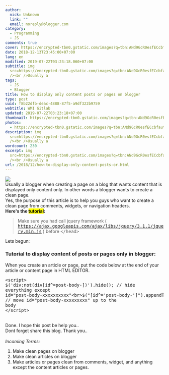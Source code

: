 ```yaml
---
author:
  nick: Unknown
  link: ""
  email: noreply@blogger.com
category:
  - Programming
  - JS
comments: true
cover: https://encrypted-tbn0.gstatic.com/images?q=tbn:ANd9GcR0esfECcbfautWTR7oGMPXO6eLhiAOX03vpEXndHO2HQDPVIJC
date: 2018-12-13T23:45:00+07:00
lang: en
modified: 2019-07-22T03:23:18.060+07:00
subtitle: img
  src=https://encrypted-tbn0.gstatic.com/images?q=tbn:ANd9GcR0esfECcbfautWTR7oGMPXO6eLhiAOX03vpEXndHO2HQDPVIJC
  /><br />Usually a
tags:
  - JS
  - Blogger
title: How to display only content posts or pages on blogger
type: post
uuid: f8b22dfb-deac-4888-87f5-a9df322b9759
webtitle: WMI Gitlab
updated: 2019-07-22T03:23:18+07:00
thumbnail: https://encrypted-tbn0.gstatic.com/images?q=tbn:ANd9GcR0esfECcbfautWTR7oGMPXO6eLhiAOX03vpEXndHO2HQDPVIJC
photos:
  - https://encrypted-tbn0.gstatic.com/images?q=tbn:ANd9GcR0esfECcbfautWTR7oGMPXO6eLhiAOX03vpEXndHO2HQDPVIJC
description: img
  src=https://encrypted-tbn0.gstatic.com/images?q=tbn:ANd9GcR0esfECcbfautWTR7oGMPXO6eLhiAOX03vpEXndHO2HQDPVIJC
  /><br />Usually a
wordcount: 230
excerpt: img
  src=https://encrypted-tbn0.gstatic.com/images?q=tbn:ANd9GcR0esfECcbfautWTR7oGMPXO6eLhiAOX03vpEXndHO2HQDPVIJC
  /><br />Usually a
url: /2018/12/how-to-display-only-content-posts-or.html
---
```


<img src="https://encrypted-tbn0.gstatic.com/images?q=tbn:ANd9GcR0esfECcbfautWTR7oGMPXO6eLhiAOX03vpEXndHO2HQDPVIJC"><br>Usually a blogger when creating a page on a blog that wants content that is displayed only content only. In other words a blogger wants to create a clean page.<br>Yes, the purpose of this article is to help you guys who want to create a clean page from comments, widgets, or navigation headers.<br><b>Here's the <mark>tutorial</mark>:</b><br><blockquote>Make sure you had call jquery framework ( <kbd>https://ajax.googleapis.com/ajax/libs/jquery/3.1.1/jquery.min.js</kbd> ) before <kbd>&lt;/head&gt;</kbd></blockquote>Lets begun:<br><h3>Tutorial to display content of posts or pages only in blogger:</h3>When you create an article or page, put the code below at the end of your article or content page in HTML EDITOR.<br><pre>&lt;script&gt;<br>$('div:not(div[id^=post-body-])').hide(); // hide everything except id="post-body-xxxxxxxxxx"<br>$("[id^='post-body-']").appendTo('body'); // move id="post-body-xxxxxxxxx" up to the body<br>&lt;/script&gt;</pre><br>Done. I hope this post be help you..<br>Dont forget share this blog. Thank you..<br><br><i>Incoming Terms:</i><br><ol><li>Make clean pages on blogger</li><li>Make clean articles on blogger</li><li>Make articles or pages clean from comments, widget, and anything except the content articles or pages.</li></ol>